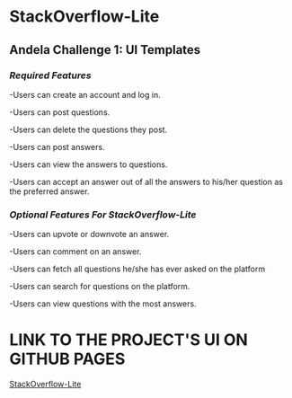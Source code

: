 # **StackOverflow-Lite**


## Andela Challenge 1: UI Templates

### *Required Features*

-Users can create an account and log in.

-Users can post questions.

-Users can delete the questions they post.

-Users can post answers.

-Users can view the answers to questions.

-Users can accept an answer out of all the answers to his/her question as the preferred answer. 




### *Optional Features For StackOverflow-Lite*

-Users can upvote or downvote an answer.

-Users can comment on an answer.

-Users can fetch all questions he/she has ever asked on the platform

-Users can search for questions on the platform.

-Users can view questions with the most answers.

# **LINK TO THE PROJECT'S UI ON GITHUB PAGES**
[StackOverflow-Lite](http://jsnakegithub.github.io)




